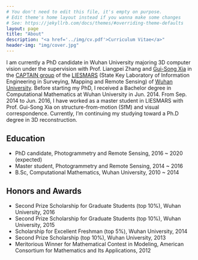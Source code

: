 ```yaml
---
# You don't need to edit this file, it's empty on purpose.
# Edit theme's home layout instead if you wanna make some changes
# See: https://jekyllrb.com/docs/themes/#overriding-theme-defaults
layout: page
title: "About"
description: "<a href='../img/cv.pdf'>Curriculum Vitae</a>"
header-img: "img/cover.jpg"
---
```

I am currently a PhD candidate in Wuhan University majoring 3D computer vision under the supervision with Prof. Liangpei Zhang and [Gui-Song Xia](http://captain.whu.edu.cn/xia_En.html) in the [CAPTAIN group](http://captain.whu.edu.cn) of the [LIESMARS](http://www.lmars.whu.edu.cn/en/) (State Key Laboratory of Information Engineering in Surveying, Mapping and Remote Sensing) of [Wuhan University](http://en.whu.edu.cn). Before starting my PhD, I received a Bachelor degree in Computational Mathematics at Wuhan University in Jun. 2014. From Sep. 2014 to Jun. 2016, I have worked as a master student in LIESMARS with Prof. Gui-Song Xia on structure-from-motion (SfM) and visual correspondence. Currently, I’m continuing my studying toward a Ph.D degree in 3D reconstruction.

## Education
   - PhD candidate, Photogrammetry and Remote Sensing, 2016 ~ 2020 (expected)
   - Master student, Photogrammetry and Remote Sensing, 2014 ~ 2016
   - B.Sc, Computational Mathematics, Wuhan University, 2010 ~ 2014
      
## Honors and Awards
- Second Prize Scholarship for Graduate Students (top 10%), Wuhan University, 2016
- Second Prize Scholarship for Graduate Students (top 10%), Wuhan University, 2015
- Scholarship for Excellent Freshman (top 5%), Wuhan University, 2014
- Second Prize Scholarship (top 10%), Wuhan University, 2013
- Meritorious Winner for Mathematical Contest in Modeling, American Consortium for Mathematics and Its Applications, 2012
